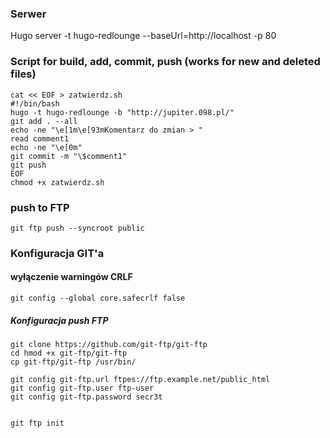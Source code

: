 ### Serwer
Hugo server -t hugo-redlounge --baseUrl=http://localhost -p 80


### Script for build, add, commit, push (works for new and deleted files)
```
cat << EOF > zatwierdz.sh
#!/bin/bash
hugo -t hugo-redlounge -b "http://jupiter.098.pl/"
git add . --all
echo -ne "\e[1m\e[93mKomentarz do zmian > "
read comment1
echo -ne "\e[0m"
git commit -m "\$comment1"	
git push
EOF
chmod +x zatwierdz.sh
```

### push to FTP
``` 
git ftp push --syncroot public 
```

### Konfiguracja GIT'a
#### wyłączenie warningów CRLF
```
git config --global core.safecrlf false 
```
##### Konfiguracja push FTP
```
git clone https://github.com/git-ftp/git-ftp
cd hmod +x git-ftp/git-ftp
cp git-ftp/git-ftp /usr/bin/

git config git-ftp.url ftpes://ftp.example.net/public_html
git config git-ftp.user ftp-user
git config git-ftp.password secr3t


git ftp init 
```
